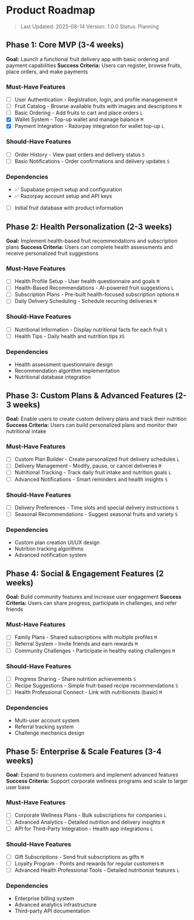 # Product Roadmap

> Last Updated: 2025-08-14
> Version: 1.0.0
> Status: Planning

## Phase 1: Core MVP (3-4 weeks)

**Goal:** Launch a functional fruit delivery app with basic ordering and payment capabilities
**Success Criteria:** Users can register, browse fruits, place orders, and make payments

### Must-Have Features

- [ ] User Authentication - Registration, login, and profile management `M`
- [ ] Fruit Catalog - Browse available fruits with images and descriptions `M`
- [ ] Basic Ordering - Add fruits to cart and place orders `L`
- [x] Wallet System - Top-up wallet and manage balance `M`
- [x] Payment Integration - Razorpay integration for wallet top-up `L`

### Should-Have Features

- [ ] Order History - View past orders and delivery status `S`
- [ ] Basic Notifications - Order confirmations and delivery updates `S`

### Dependencies

- ✅ Supabase project setup and configuration
- ✅ Razorpay account setup and API keys
- [ ] Initial fruit database with product information

## Phase 2: Health Personalization (2-3 weeks)

**Goal:** Implement health-based fruit recommendations and subscription plans
**Success Criteria:** Users can complete health assessments and receive personalized fruit suggestions

### Must-Have Features

- [ ] Health Profile Setup - User health questionnaire and goals `M`
- [ ] Health-Based Recommendations - AI-powered fruit suggestions `L`
- [ ] Subscription Plans - Pre-built health-focused subscription options `M`
- [ ] Daily Delivery Scheduling - Schedule recurring deliveries `M`

### Should-Have Features

- [ ] Nutritional Information - Display nutritional facts for each fruit `S`
- [ ] Health Tips - Daily health and nutrition tips `XS`

### Dependencies

- Health assessment questionnaire design
- Recommendation algorithm implementation
- Nutritional database integration

## Phase 3: Custom Plans & Advanced Features (2-3 weeks)

**Goal:** Enable users to create custom delivery plans and track their nutrition
**Success Criteria:** Users can build personalized plans and monitor their nutritional intake

### Must-Have Features

- [ ] Custom Plan Builder - Create personalized fruit delivery schedules `L`
- [ ] Delivery Management - Modify, pause, or cancel deliveries `M`
- [ ] Nutritional Tracking - Track daily fruit intake and nutrition goals `L`
- [ ] Advanced Notifications - Smart reminders and health insights `S`

### Should-Have Features

- [ ] Delivery Preferences - Time slots and special delivery instructions `S`
- [ ] Seasonal Recommendations - Suggest seasonal fruits and variety `S`

### Dependencies

- Custom plan creation UI/UX design
- Nutrition tracking algorithms
- Advanced notification system

## Phase 4: Social & Engagement Features (2 weeks)

**Goal:** Build community features and increase user engagement
**Success Criteria:** Users can share progress, participate in challenges, and refer friends

### Must-Have Features

- [ ] Family Plans - Shared subscriptions with multiple profiles `M`
- [ ] Referral System - Invite friends and earn rewards `M`
- [ ] Community Challenges - Participate in healthy eating challenges `M`

### Should-Have Features

- [ ] Progress Sharing - Share nutrition achievements `S`
- [ ] Recipe Suggestions - Simple fruit-based recipe recommendations `S`
- [ ] Health Professional Connect - Link with nutritionists (basic) `M`

### Dependencies

- Multi-user account system
- Referral tracking system
- Challenge mechanics design

## Phase 5: Enterprise & Scale Features (3-4 weeks)

**Goal:** Expand to business customers and implement advanced features
**Success Criteria:** Support corporate wellness programs and scale to larger user base

### Must-Have Features

- [ ] Corporate Wellness Plans - Bulk subscriptions for companies `L`
- [ ] Advanced Analytics - Detailed nutrition and delivery insights `M`
- [ ] API for Third-Party Integration - Health app integrations `L`

### Should-Have Features

- [ ] Gift Subscriptions - Send fruit subscriptions as gifts `M`
- [ ] Loyalty Program - Points and rewards for regular customers `M`
- [ ] Advanced Health Professional Tools - Detailed nutritionist features `L`

### Dependencies

- Enterprise billing system
- Advanced analytics infrastructure
- Third-party API documentation